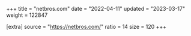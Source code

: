 +++
title = "netbros.com"
date = "2022-04-11"
updated = "2023-03-17"
weight = 122847

[extra]
source = "https://netbros.com/"
ratio = 14
size = 120
+++
